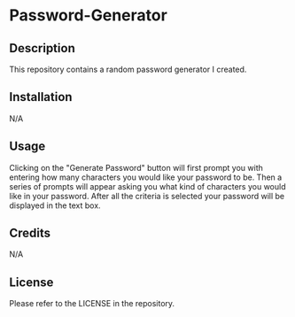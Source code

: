 # Password-Generator

## Description

This repository contains a random password generator I created.

## Installation

N/A

## Usage

Clicking on the "Generate Password" button will first prompt you with entering how many characters you would like your password to be. Then a series of prompts will appear asking you what kind of characters you would like in your password. After all the criteria is selected your password will be displayed in the text box.

## Credits

N/A

## License

Please refer to the LICENSE in the repository.
